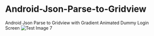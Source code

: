 # Android-Json-Parse-to-Gridview
Android Json Parse to Gridview with Gradient Animated Dummy Login Screen
![Test Image 7](https://github.com/sinansa91/Android-Json-Parse-to-Gridview/master/app/src/main/res/drawable/1.PNG)

